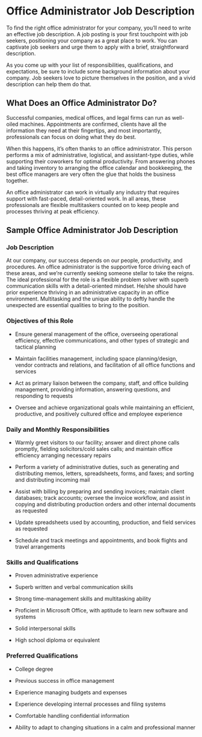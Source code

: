 # Office Administrator Job Description

To find the right office administrator for your company, you’ll need to write an effective job description. A job posting is your first touchpoint with job seekers, positioning your company as a great place to work. You can captivate job seekers and urge them to apply with a brief, straightforward description.

As you come up with your list of responsibilities, qualifications, and expectations, be sure to include some background information about your company. Job seekers love to picture themselves in the position, and a vivid description can help them do that.
## What Does an Office Administrator Do?

Successful companies, medical offices, and legal firms can run as well-oiled machines. Appointments are confirmed, clients have all the information they need at their fingertips, and most importantly, professionals can focus on doing what they do best.

When this happens, it’s often thanks to an office administrator. This person performs a mix of administrative, logistical, and assistant-type duties, while supporting their coworkers for optimal productivity. From answering phones and taking inventory to arranging the office calendar and bookkeeping, the best office managers are very often the glue that holds the business together.

An office administrator can work in virtually any industry that requires support with fast-paced, detail-oriented work. In all areas, these professionals are flexible multitaskers counted on to keep people and processes thriving at peak efficiency.
## Sample Office Administrator Job Description

### Job Description

At our company, our success depends on our people, productivity, and procedures. An office administrator is the supportive force driving each of these areas, and we’re currently seeking someone stellar to take the reigns. The ideal professional for the role is a flexible problem solver with superb communication skills with a detail-oriented mindset. He/she should have prior experience thriving in an administrative capacity in an office environment. Multitasking and the unique ability to deftly handle the unexpected are essential qualities to bring to the position.

### Objectives of this Role

* Ensure general management of the office, overseeing operational efficiency, effective communications, and other types of strategic and tactical planning

* Maintain facilities management, including space planning/design, vendor contracts and relations, and facilitation of all office functions and services

* Act as primary liaison between the company, staff, and office building management, providing information, answering questions, and responding to requests

* Oversee and achieve organizational goals while maintaining an efficient, productive, and positively cultured office and employee experience

### Daily and Monthly Responsibilities

* Warmly greet visitors to our facility; answer and direct phone calls promptly, fielding solicitors/cold sales calls; and maintain office efficiency arranging necessary repairs

* Perform a variety of administrative duties, such as generating and distributing memos, letters, spreadsheets, forms, and faxes; and sorting and distributing incoming mail

* Assist with billing by preparing and sending invoices; maintain client databases; track accounts; oversee the invoice workflow, and assist in copying and distributing production orders and other internal documents as requested

* Update spreadsheets used by accounting, production, and field services as requested

* Schedule and track meetings and appointments, and book flights and travel arrangements

### Skills and Qualifications

* Proven administrative experience

* Superb written and verbal communication skills

* Strong time-management skills and multitasking ability

* Proficient in Microsoft Office, with aptitude to learn new software and systems

* Solid interpersonal skills

* High school diploma or equivalent

### Preferred Qualifications

* College degree

* Previous success in office management

* Experience managing budgets and expenses

* Experience developing internal processes and filing systems

* Comfortable handling confidential information

* Ability to adapt to changing situations in a calm and professional manner

